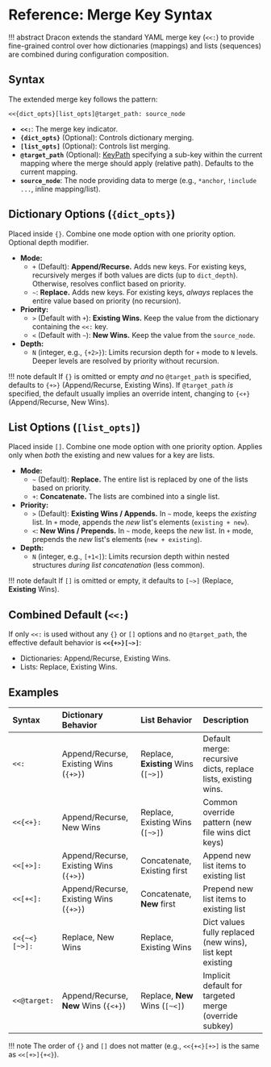 # Reference: Merge Key Syntax

!!! abstract
    Dracon extends the standard YAML merge key (`<<:`) to provide fine-grained control over how dictionaries (mappings) and lists (sequences) are combined during configuration composition.

## Syntax

The extended merge key follows the pattern:

```
<<{dict_opts}[list_opts]@target_path: source_node
```

- **`<<:`**: The merge key indicator.
- **`{dict_opts}`** (Optional): Controls dictionary merging.
- **`[list_opts]`** (Optional): Controls list merging.
- **`@target_path`** (Optional): [KeyPath](./keypaths.md) specifying a sub-key within the current mapping where the merge should apply (relative path). Defaults to the current mapping.
- **`source_node`**: The node providing data to merge (e.g., `*anchor`, `!include ...`, inline mapping/list).

## Dictionary Options (`{dict_opts}`)

Placed inside `{}`. Combine one mode option with one priority option. Optional depth modifier.

- **Mode:**
  - `+` (Default): **Append/Recurse.** Adds new keys. For existing keys, recursively merges if both values are dicts (up to `dict_depth`). Otherwise, resolves conflict based on priority.
  - `~`: **Replace.** Adds new keys. For existing keys, _always_ replaces the entire value based on priority (no recursion).
- **Priority:**
  - `>` (Default with `+`): **Existing Wins.** Keep the value from the dictionary containing the `<<:` key.
  - `<` (Default with `~`): **New Wins.** Keep the value from the `source_node`.
- **Depth:**
  - `N` (integer, e.g., `{+2>}`): Limits recursion depth for `+` mode to `N` levels. Deeper levels are resolved by priority without recursion.
  
!!! note default
    If `{}` is omitted or empty _and_ no `@target_path` is specified, defaults to `{+>}` (Append/Recurse, Existing Wins). If `@target_path` _is_ specified, the default usually implies an override intent, changing to `{<+}` (Append/Recurse, New Wins).

## List Options (`[list_opts]`)

Placed inside `[]`. Combine one mode option with one priority option. Applies only when _both_ the existing and new values for a key are lists.

- **Mode:**
  - `~` (Default): **Replace.** The entire list is replaced by one of the lists based on priority.
  - `+`: **Concatenate.** The lists are combined into a single list.
- **Priority:**
  - `>` (Default): **Existing Wins / Appends.** In `~` mode, keeps the _existing_ list. In `+` mode, appends the _new_ list's elements (`existing + new`).
  - `<`: **New Wins / Prepends.** In `~` mode, keeps the _new_ list. In `+` mode, prepends the _new_ list's elements (`new + existing`).
- **Depth:**
  - `N` (integer, e.g., `[+1<]`): Limits recursion depth within nested structures _during list concatenation_ (less common).

!!! note default
    If `[]` is omitted or empty, it defaults to `[~>]` (Replace, **Existing** Wins).

## Combined Default (`<<:`)

If only `<<:` is used without any `{}` or `[]` options and no `@target_path`, the effective default behavior is **`<<{+>}[~>]`**:

- Dictionaries: Append/Recurse, Existing Wins.
- Lists: Replace, Existing Wins.

## Examples

| Syntax        | Dictionary Behavior                    | List Behavior                       | Description                                                   |
| :------------ | :------------------------------------- | :---------------------------------- | :------------------------------------------------------------ |
| `<<:`         | Append/Recurse, Existing Wins (`{+>}`) | Replace, **Existing** Wins (`[~>]`) | Default merge: recursive dicts, replace lists, existing wins. |
| `<<{<+}:`     | Append/Recurse, New Wins               | Replace, Existing Wins (`[~>]`)     | Common override pattern (new file wins dict keys)             |
| `<<[+>]:`     | Append/Recurse, Existing Wins (`{+>}`) | Concatenate, Existing first         | Append new list items to existing list                        |
| `<<[+<]:`     | Append/Recurse, Existing Wins (`{+>}`) | Concatenate, **New** first          | Prepend new list items to existing list                       |
| `<<{~<}[~>]:` | Replace, New Wins                      | Replace, Existing Wins              | Dict values fully replaced (new wins), list kept existing     |
| `<<@target:`  | Append/Recurse, **New** Wins (`{<+}`)  | Replace, **New** Wins (`[~<]`)      | Implicit default for targeted merge (override subkey)         |

!!! note
    The order of `{}` and `[]` does not matter (e.g., `<<{+<}[+>]` is the same as `<<[+>]{+<}`).
